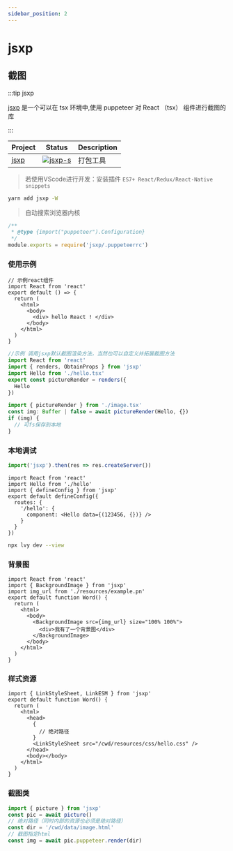 ```yaml
---
sidebar_position: 2
---
```


# jsxp

## 截图

:::tip jsxp

[jsxp](https://github.com/lemonade-lab/lvyjs/tree/main/packages/jsxp) 是一个可以在 tsx 环境中,使用 puppeteer 对 React （tsx） 组件进行截图的库

:::

| Project | Status              | Description |
| ------- | ------------------- | ----------- |
| [jsxp]  | [![jsxp-s]][jsxp-p] | 打包工具    |

[jsxp]: https://github.com/lemonade-lab/lvyjs/tree/main/packages/jsxp
[jsxp-s]: https://img.shields.io/npm/v/jsxp.svg
[jsxp-p]: https://www.npmjs.com/package/jsxp

> 若使用VScode进行开发：安装插件 `ES7+ React/Redux/React-Native snippets`

```sh title="安装"
yarn add jsxp -W
```

> 自动搜索浏览器内核

```js title=".puppeteerrc.cjs"
/**
 * @type {import("puppeteer").Configuration}
 */
module.exports = require('jsxp/.puppeteerrc')
```

### 使用示例

```tsx title="src/hello.tsx"
// 示例react组件
import React from 'react'
export default () => {
  return (
    <html>
      <body>
        <div> hello React ! </div>
      </body>
    </html>
  )
}
```

```ts title="src/image.tsx"
//示例 调用jsxp默认截图渲染方法，当然也可以自定义并拓展截图方法
import React from 'react'
import { renders, ObtainProps } from 'jsxp'
import Hello from './hello.tsx'
export const pictureRender = renders({
  Hello
})
```

```ts title="src/index.ts"
import { pictureRender } from './image.tsx'
const img: Buffer | false = await pictureRender(Hello, {})
if (img) {
  // 可fs保存到本地
}
```

### 本地调试

```ts
import('jsxp').then(res => res.createServer())
```

```tsx title="jsxp.config.tsx"
import React from 'react'
import Hello from './hello'
import { defineConfig } from 'jsxp'
export default defineConfig({
  routes: {
    '/hello': {
      component: <Hello data={(123456, {})} />
    }
  }
})
```

```sh title="使用lvyjs启动截图热开发"
npx lvy dev --view
```

### 背景图

```tsx
import React from 'react'
import { BackgroundImage } from 'jsxp'
import img_url from './resources/example.pn'
export default function Word() {
  return (
    <html>
      <body>
        <BackgroundImage src={img_url} size="100% 100%">
          <div>我有了一个背景图</div>
        </BackgroundImage>
      </body>
    </html>
  )
}
```

### 样式资源

```tsx title="./link.tsx"
import { LinkStyleSheet, LinkESM } from 'jsxp'
export default function Word() {
  return (
    <html>
      <head>
        {
          // 绝对路径
        }
        <LinkStyleSheet src="/cwd/resources/css/hello.css" />
      </head>
      <body></body>
    </html>
  )
}
```

### 截图类

```ts
import { picture } from 'jsxp'
const pic = await picture()
// 绝对路径（同时内部的资源也必须是绝对路径）
const dir = '/cwd/data/image.html'
// 截图指定html
const img = await pic.puppeteer.render(dir)
```
